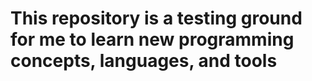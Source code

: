 # This repository is a testing ground for me to learn new programming concepts, languages, and tools
